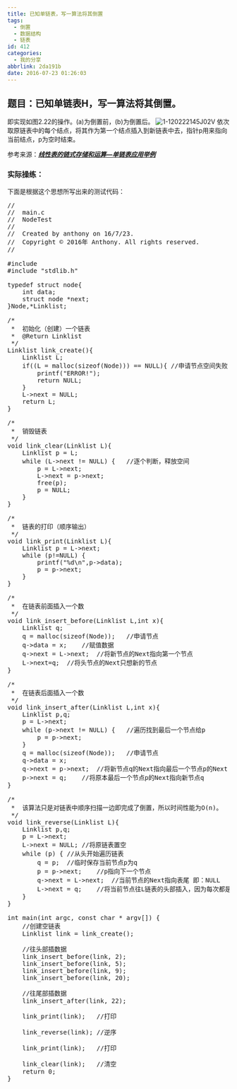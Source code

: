 ```yaml
---
title: 已知单链表，写一算法将其倒置
tags:
  - 倒置
  - 数据结构
  - 链表
id: 412
categories:
  - 我的分享
abbrlink: 2da191b
date: 2016-07-23 01:26:03
---
```


## 题目：已知单链表H，写一算法将其倒置。

即实现如图2.22的操作。(a)为倒置前，(b)为倒置后。
![1-120222145J02V](http://www.dshui.wang/wp-content/uploads/2016/07/1-120222145J02V-1.jpg)
依次取原链表中的每个结点，将其作为第一个结点插入到新链表中去，指针p用来指向当前结点，p为空时结束。

<!--more-->

参考来源：**[_线性表的链式存储和运算—单链表应用举例_](http://c.biancheng.net/cpp/html/952.html)**

### 实际操练：

下面是根据这个思想所写出来的测试代码：
<pre lang="c">
//
//  main.c
//  NodeTest
//
//  Created by anthony on 16/7/23.
//  Copyright © 2016年 Anthony. All rights reserved.
//

#include <stdio.h>
#include "stdlib.h"

typedef struct node{
    int data;
    struct node *next;
}Node,*Linklist;

/*
 *  初始化（创建）一个链表
 *  @Return Linklist
 */
Linklist link_create(){
    Linklist L;
    if((L = malloc(sizeof(Node))) == NULL){ //申请节点空间失败
        printf("ERROR!");
        return NULL;
    }
    L->next = NULL;
    return L;
}

/*
 *  销毁链表
 */
void link_clear(Linklist L){
    Linklist p = L;
    while (L->next != NULL) {   //逐个判断，释放空间
        p = L->next;
        L->next = p->next;
        free(p);
        p = NULL;
    }
}

/*
 *  链表的打印（顺序输出）
 */
void link_print(Linklist L){
    Linklist p = L->next;
    while (p!=NULL) {
        printf("%d\n",p->data);
        p = p->next;
    }
}

/*
 *  在链表前面插入一个数
 */
void link_insert_before(Linklist L,int x){
    Linklist q;
    q = malloc(sizeof(Node));   //申请节点
    q->data = x;    //赋值数据
    q->next = L->next;  //将新节点的Next指向第一个节点
    L->next=q;  //将头节点的Next只想新的节点
}

/*
 *  在链表后面插入一个数
 */
void link_insert_after(Linklist L,int x){
    Linklist p,q;
    p = L->next;
    while (p->next != NULL) {   //遍历找到最后一个节点给p
        p = p->next;
    }
    q = malloc(sizeof(Node));   //申请节点
    q->data = x;
    q->next = p->next;  //将新节点q的Next指向最后一个节点p的Next 即：NULL
    p->next = q;    //将原本最后一个节点p的Next指向新节点q
}

/*
 *  该算法只是对链表中顺序扫描一边即完成了倒置，所以时间性能为O(n)。
 */
void link_reverse(Linklist L){
    Linklist p,q;
    p = L->next;
    L->next = NULL; //将原链表置空
    while (p) { //从头开始遍历链表
        q = p;  //临时保存当前节点p为q
        p = p->next;    //p指向下一个节点
        q->next = L->next;  //当前节点的Next指向表尾 即：NULL
        L->next = q;    //将当前节点往L链表的头部插入，因为每次都是往开头插入，这样最后的节点就变成了头结点了
    }
}

int main(int argc, const char * argv[]) {
    //创建空链表
    Linklist link = link_create();

    //往头部插数据
    link_insert_before(link, 2);
    link_insert_before(link, 5);
    link_insert_before(link, 9);
    link_insert_before(link, 20);

    //往尾部插数据
    link_insert_after(link, 22);

    link_print(link);   //打印

    link_reverse(link); //逆序

    link_print(link);   //打印

    link_clear(link);   //清空
    return 0;
}

</pre>